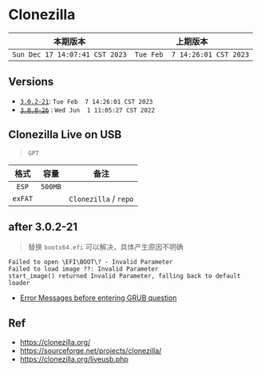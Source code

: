 # Clonezilla

|本期版本|上期版本 
|:---:|:---:
`Sun Dec 17 14:07:41 CST 2023` | `Tue Feb  7 14:26:01 CST 2023`


## Versions

* [`3.0.2-21`](https://sourceforge.net/projects/clonezilla/files/clonezilla_live_stable/3.0.2-21/clonezilla-live-3.0.2-21-amd64.zip): `Tue Feb  7 14:26:01 CST 2023`
* ~~[`3.0.0-26`](https://sourceforge.net/projects/clonezilla/files/clonezilla_live_stable/3.0.0-26/clonezilla-live-3.0.0-26-amd64.zip)~~ : `Wed Jun  1 11:05:27 CST 2022`

## Clonezilla Live on USB

> `GPT`

格式|容量|备注
:---:|:---:|:---:
`ESP` | `500MB` |
`exFAT`| | `Clonezilla` / `repo`

## after 3.0.2-21

> 替换 `bootx64.efi` 可以解决，具体产生原因不明确

```
Failed to open \EFI\BOOT\? - Invalid Parameter
Failed to load image ??: Invalid Parameter
start_image() returned Invalid Parameter, falling back to default loader
```

* [Error Messages before entering GRUB question](https://sourceforge.net/p/clonezilla/discussion/Clonezilla_live/thread/8506d3405e/)

## Ref

* <https://clonezilla.org/>
* <https://sourceforge.net/projects/clonezilla/>
* <https://clonezilla.org/liveusb.php>